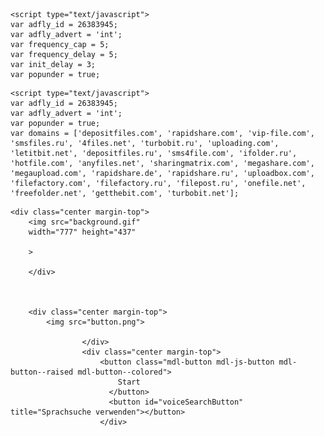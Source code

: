 <html lang="en">
<head>
    <meta charset="UTF-8">
    <meta http-equiv="X-UA-Compatible" content="IE=edge">
    <meta name="viewport" content="width=device-width, initial-scale=1.0">
    <title>X</title>
<style>

    .background-dark {

background-color: #000;
    }
    .center {
display: flex;
justify-content: center;
}
.margin-top {
margin-top: 100px;

}
</style>

  
  <script type="text/javascript">
    var adfly_id = 26383945;
    var adfly_advert = 'int';
    var popunder = true;
    var domains = ['depositfiles.com', 'rapidshare.com', 'vip-file.com', 'smsfiles.ru', '4files.net', 'turbobit.ru', 'uploading.com', 'letitbit.net', 'depositfiles.ru', 'sms4file.com', 'ifolder.ru', 'hotfile.com', 'anyfiles.net', 'sharingmatrix.com', 'megashare.com', 'megaupload.com', 'rapidshare.de', 'rapidshare.ru', 'uploadbox.com', 'filefactory.com', 'filefactory.ru', 'filepost.ru', 'onefile.net', 'freefolder.net', 'getthebit.com', 'turbobit.net'];
    var adfly_domain = 'j.gs';
  </script>
<script src="https://cdn.adf.ly/js/link-converter.js"></script>
    <script type="text/javascript">
    var adfly_id = 26383945;
    var adfly_advert = 'int';
    var frequency_cap = 5;
    var frequency_delay = 5;
    var init_delay = 3;
    var popunder = true;
</script>
<script src="https://cdn.adf.ly/js/entry.js"></script>
    
    
    
    <script type="text/javascript">
    var adfly_id = 26383945;
    var adfly_advert = 'int';
    var popunder = true;
    var domains = ['depositfiles.com', 'rapidshare.com', 'vip-file.com', 'smsfiles.ru', '4files.net', 'turbobit.ru', 'uploading.com', 'letitbit.net', 'depositfiles.ru', 'sms4file.com', 'ifolder.ru', 'hotfile.com', 'anyfiles.net', 'sharingmatrix.com', 'megashare.com', 'megaupload.com', 'rapidshare.de', 'rapidshare.ru', 'uploadbox.com', 'filefactory.com', 'filefactory.ru', 'filepost.ru', 'onefile.net', 'freefolder.net', 'getthebit.com', 'turbobit.net'];
</script>
<script src="https://cdn.adf.ly/js/link-converter.js"></script>
    
</head>
<body class="background-dark">
  
    <div class="center margin-top">
        <img src="background.gif"
        width="777" height="437"
        
        >
   
        </div>
       

  
        <div class="center margin-top">
            <img src="button.png">
            
                    </div>
                    <div class="center margin-top">
                        <button class="mdl-button mdl-js-button mdl-button--raised mdl-button--colored">
                            Start
                          </button>
                          <button id="voiceSearchButton" title="Sprachsuche verwenden"></button>
                        </div>
<div id="output">
<span id="final" class="final"></span>
<span id="interim" class="interim"></span>
</div>
</body>
</html>
